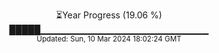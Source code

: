 <p align="center">
⏳Year Progress (19.06 %)<br>
█████▁▁▁▁▁▁▁▁▁▁▁▁▁▁▁▁▁▁▁▁▁▁▁▁▁ <br>
<sub>Updated: Sun, 10 Mar 2024 18:02:24 GMT</sub>
</p>

